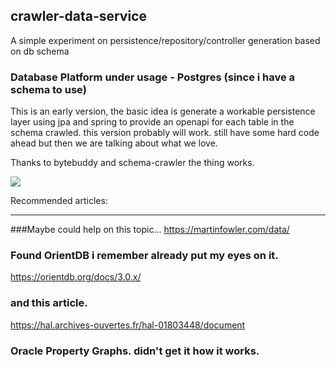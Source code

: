 ## crawler-data-service
A simple experiment on persistence/repository/controller generation based on db schema
### Database Platform under usage - Postgres (since i have a schema to use)
This is an early version, the basic idea is generate a workable persistence layer using
jpa and spring to provide an openapi for each table in the schema crawled. 
this version probably will work. still have some hard code ahead but then we are talking about what we love.

Thanks to bytebuddy and schema-crawler the thing works. 

![](https://docs.google.com/drawings/d/e/2PACX-1vQrZjz_1AdIjHxAOfh9IzEe8aNKx94QDwpw9fO40FKVH9ktFe9mDiARtz0pmSXm4G8bkOAIkqGFQZoB/pub?w=640&h=480)

Recommended articles: 


-------------------------
###Maybe could help on this topic... 
https://martinfowler.com/data/

### Found OrientDB i remember already put my eyes on it. 
https://orientdb.org/docs/3.0.x/

### and this article. 

https://hal.archives-ouvertes.fr/hal-01803448/document

### Oracle Property Graphs. didn't get it how it works.


